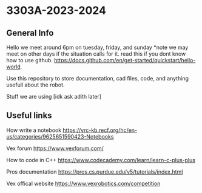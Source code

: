 # 3303A-2023-2024

## General Info
Hello we meet around 6pm on tuesday, friday, and sunday *note we may meet on other days if the situation calls for it.
read this if you dont know how to use github. https://docs.github.com/en/get-started/quickstart/hello-world. 

Use this repository to store documentation, cad files, code, and anything usefull about the robot.

Stuff we are using [idk ask adith later]

## Useful links

How write a notebook https://vrc-kb.recf.org/hc/en-us/categories/9625651590423-Notebooks

Vex forum https://www.vexforum.com/

How to code in C++ https://www.codecademy.com/learn/learn-c-plus-plus

Pros documentation https://pros.cs.purdue.edu/v5/tutorials/index.html

Vex offical website https://www.vexrobotics.com/competition



